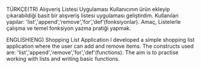 TÜRKÇE(TR)
Alışveriş  Listesi Uygulaması
Kullanıcının ürün ekleyip çıkarabildiği basit bir alışveriş listesi uygulaması geliştirdim.
Kullanılan yapılar: 'list','append','remove','for','def'(fonksiyonlar).
Amaç, Listelerle çalışma ve temel fonksiyon yazma pratiği yapmak.

ENGLISH(ENG)
Shopping List Application
I developed a simple shopping list application where the user can add and remove items.
The constructs used are: 'list','append','remove','for','def'(functions).
The aim is to practise working with lists and writing basic functions.
